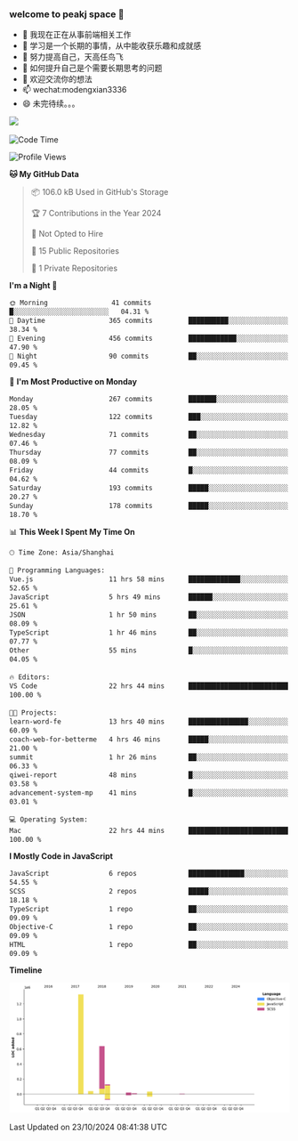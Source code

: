 ### welcome to peakj space 👋



- 🔭 我现在正在从事前端相关工作
- 🌱 学习是一个长期的事情，从中能收获乐趣和成就感
- 👯 努力提高自己，天高任鸟飞
- 🤔 如何提升自己是个需要长期思考的问题
- 💬 欢迎交流你的想法
- 📫 wechat:modengxian3336
- 😄 未完待续。。。

![](https://s2.ax1x.com/2019/06/28/ZKxc4J.jpg)

<!--START_SECTION:waka-->
![Code Time](http://img.shields.io/badge/Code%20Time-3%2C989%20hrs%2011%20mins-blue)

![Profile Views](http://img.shields.io/badge/Profile%20Views-0-blue)

**🐱 My GitHub Data** 

> 📦 106.0 kB Used in GitHub's Storage 
 > 
> 🏆 7 Contributions in the Year 2024
 > 
> 🚫 Not Opted to Hire
 > 
> 📜 15 Public Repositories 
 > 
> 🔑 1 Private Repositories 
 > 
**I'm a Night 🦉** 

```text
🌞 Morning                41 commits          █░░░░░░░░░░░░░░░░░░░░░░░░   04.31 % 
🌆 Daytime                365 commits         ██████████░░░░░░░░░░░░░░░   38.34 % 
🌃 Evening                456 commits         ████████████░░░░░░░░░░░░░   47.90 % 
🌙 Night                  90 commits          ██░░░░░░░░░░░░░░░░░░░░░░░   09.45 % 
```
📅 **I'm Most Productive on Monday** 

```text
Monday                   267 commits         ███████░░░░░░░░░░░░░░░░░░   28.05 % 
Tuesday                  122 commits         ███░░░░░░░░░░░░░░░░░░░░░░   12.82 % 
Wednesday                71 commits          ██░░░░░░░░░░░░░░░░░░░░░░░   07.46 % 
Thursday                 77 commits          ██░░░░░░░░░░░░░░░░░░░░░░░   08.09 % 
Friday                   44 commits          █░░░░░░░░░░░░░░░░░░░░░░░░   04.62 % 
Saturday                 193 commits         █████░░░░░░░░░░░░░░░░░░░░   20.27 % 
Sunday                   178 commits         █████░░░░░░░░░░░░░░░░░░░░   18.70 % 
```


📊 **This Week I Spent My Time On** 

```text
🕑︎ Time Zone: Asia/Shanghai

💬 Programming Languages: 
Vue.js                   11 hrs 58 mins      █████████████░░░░░░░░░░░░   52.65 % 
JavaScript               5 hrs 49 mins       ██████░░░░░░░░░░░░░░░░░░░   25.61 % 
JSON                     1 hr 50 mins        ██░░░░░░░░░░░░░░░░░░░░░░░   08.09 % 
TypeScript               1 hr 46 mins        ██░░░░░░░░░░░░░░░░░░░░░░░   07.77 % 
Other                    55 mins             █░░░░░░░░░░░░░░░░░░░░░░░░   04.05 % 

🔥 Editors: 
VS Code                  22 hrs 44 mins      █████████████████████████   100.00 % 

🐱‍💻 Projects: 
learn-word-fe            13 hrs 40 mins      ███████████████░░░░░░░░░░   60.09 % 
coach-web-for-betterme   4 hrs 46 mins       █████░░░░░░░░░░░░░░░░░░░░   21.00 % 
summit                   1 hr 26 mins        ██░░░░░░░░░░░░░░░░░░░░░░░   06.33 % 
qiwei-report             48 mins             █░░░░░░░░░░░░░░░░░░░░░░░░   03.58 % 
advancement-system-mp    41 mins             █░░░░░░░░░░░░░░░░░░░░░░░░   03.01 % 

💻 Operating System: 
Mac                      22 hrs 44 mins      █████████████████████████   100.00 % 
```

**I Mostly Code in JavaScript** 

```text
JavaScript               6 repos             ██████████████░░░░░░░░░░░   54.55 % 
SCSS                     2 repos             █████░░░░░░░░░░░░░░░░░░░░   18.18 % 
TypeScript               1 repo              ██░░░░░░░░░░░░░░░░░░░░░░░   09.09 % 
Objective-C              1 repo              ██░░░░░░░░░░░░░░░░░░░░░░░   09.09 % 
HTML                     1 repo              ██░░░░░░░░░░░░░░░░░░░░░░░   09.09 % 
```



**Timeline**

![Lines of Code chart](https://raw.githubusercontent.com/PeakJ/PeakJ/master/assets/bar_graph.png)


 Last Updated on 23/10/2024 08:41:38 UTC
<!--END_SECTION:waka-->

